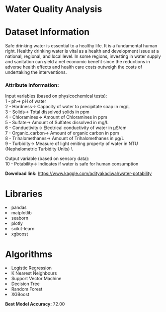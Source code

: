 # Water Quality Analysis 

# Dataset Information

Safe drinking water is essential to a healthy life. It is a fundamental human right. Healthy drinking water is vital as a health and development issue at a national, regional, and local level. In some regions, investing in water supply and sanitation can yield a net economic benefit since the reductions in adverse health effects and health care costs outweigh the costs of undertaking the interventions.

### Attribute Information:

Input variables (based on physicochemical tests): \
1 - ph-> pH of water \
2 - Hardness-> Capacity of water to precipitate soap in mg/L \
3 - Solids-> Total dissolved solids in ppm \
4 - Chloramines-> Amount of Chloramines in ppm \
5 - Sulfate-> Amount of Sulfates dissolved in mg/L \
6 - Conductivity-> Electrical conductivity of water in μS/cm \
7 - Organic_carbon-> Amount of organic carbon in ppm \
8 - Trihalomethanes-> Amount of Trihalomethanes in μg/L \
9 - Turbidity-> Measure of light emiting property of water in NTU (Nephelometric Turbidity Units) \

Output variable (based on sensory data): \
10 - Potability-> Indicates if water is safe for human consumption


**Download link:** https://www.kaggle.com/adityakadiwal/water-potability


# Libraries


<li>pandas
<li>matplotlib
<li>seaborn
<li>plotly
<li>scikit-learn
<li>xgboost
  
# Algorithms
<li>Logistic Regression
<li>K Nearest Neighbours
<li>Support Vector Machine
<li>Decision Tree
<li>Random Forest
<li>XGBoost
  
**Best Model Accuracy:** 72.00
